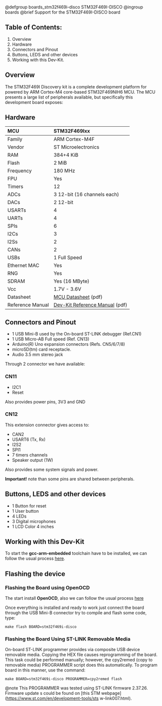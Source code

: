 @defgroup    boards_stm32f469i-disco STM32F469I-DISCO
@ingroup     boards
@brief       Support for the STM32F469I-DISCO board

## Table of Contents:

1. Overview
2. Hardware
3. Connectors and Pinout
4. Buttons, LEDS and other devices
5. Working with this Dev-Kit.

## Overview
The STM32F469I Discovery kit is a complete development platform for powered by ARM Cortex-M4 core-based
STM32F469NIH6 MCU.
The MCU presents a large list of peripherals available, but specifically this development board exposes:

## Hardware

| MCU               | STM32F469Ixx            |
|:----------------- |:------------------------|
| Family            | ARM Cortex-M4F          |
| Vendor            | ST Microelectronics     |
| RAM               | 384+4 KiB               |
| Flash             | 2 MiB                   |
| Frequency         | 180 MHz                 |
| FPU               | Yes                     |
| Timers            | 12                      |
| ADCs              | 3 12-bit (16 channels each) |
| DACs              | 2 12-bit                |
| USARTs            | 4                       |
| UARTs             | 4                       |
| SPIs              | 6                       |
| I2Cs              | 3                       |
| I2Ss              | 2                       |
| CANs              | 2                       |
| USBs              | 1 Full Speed            |
| Ethernet MAC      | Yes                     |
| RNG               | Yes                     |
| SDRAM             | Yes (16 MByte)          |
| Vcc               | 1.7V - 3.6V             |
| Datasheet         | [MCU Datasheet](https://www.st.com/resource/en/datasheet/stm32f469ae.pdf) (pdf) |
| Reference Manual  | [Dev-Kit Reference Manual](https://www.st.com/resource/en/user_manual/um1932-discovery-kit-with-stm32f469ni-mcu-stmicroelectronics.pdf) (pdf)|

## Connectors and Pinout

- 1 USB Mini-B used by the On-board ST-LINK debugger (Ref.CN1)
- 1 USB Micro-AB Full speed (Ref. CN13)
- Arduino(R) Uno expansion connectors (Refs. CN5/6/7/8)
- microSD(tm) card receptacle.
- Audio 3.5 mm stereo jack

Through 2 connector we have available:

### CN11

- I2C1
- Reset

Also provides power pins, 3V3 and GND

### CN12

This extension connector gives access to:

- CAN2
- USART6 (Tx, Rx)
- I2S2
- SPI1
- 7 timers channels
- Speaker output (1W)

Also provides some system signals and power.

**Important!** note than some pins are shared between peripherals.

## Buttons, LEDS and other devices

- 1 Button for reset
- 1 User button
- 4 LEDs
- 3 Digital microphones
- 1 LCD Color 4 inches

## Working with this Dev-Kit

To start the **gcc-arm-embedded** toolchain have to be installed,
we can follow the usual process [here](https://github.com/RIOT-OS/RIOT/wiki/Family:-ARM).

## Flashing the device

### Flashing the Board using OpenOCD

The start install **OpenOCD**, also we can follow the usual process
[here](https://github.com/RIOT-OS/RIOT/wiki/OpenOCD)

Once everything is installed and ready to work just connect the board through
the USB Mini-B connector try to compile and flash some code, type:

```
make flash BOARD=stm32f469i-disco
```

### Flashing the Board Using ST-LINK Removable Media

On-board ST-LINK programmer provides via composite USB device removable media.
Copying the HEX file causes reprogramming of the board. This task
could be performed manually; however, the cpy2remed (copy to removable
media) PROGRAMMER script does this automatically. To program board in
this manner, use the command:
```
make BOARD=stm32f469i-disco PROGRAMMER=cpy2remed flash
```
@note This PROGRAMMER was tested using ST-LINK firmware 2.37.26. Firmware update
s
could be found on [this STM webpage](https://www.st.com/en/development-tools/sts
w-link007.html).

